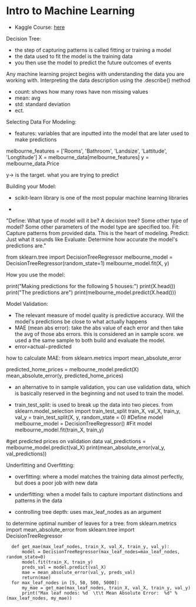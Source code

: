 # Intro to Machine Learning
- Kaggle Course: [here](https://www.kaggle.com/learn/intro-to-machine-learning)

Decision Tree: 
- the step of capturing patterns is called fitting or training a model
- the data used to fit the model is the training data
- you then use the model to predict the future outcomes of events

Any machine learning project begins with understanding the data you are working with.
Interpreting the data description using the .describe() method
- count: shows how many rows have non missing values
- mean: avg
- std: standard deviation
- ect.

Selecting Data For Modeling:
- features: variables that are inputted into the model that are later used to make predictions


melbourne_features = ['Rooms', 'Bathroom', 'Landsize', 'Lattitude', 'Longtitude']
X = melbourne_data[melbourne_features]
y = melbourne_data.Price

y-> is the target. what you are trying to predict

Building your Model:
- scikit-learn library is one of the most popular machine learning libraries

- 
"Define: What type of model will it be? A decision tree? Some other type of model? Some other parameters of the model type are specified too.
Fit: Capture patterns from provided data. This is the heart of modeling.
Predict: Just what it sounds like
Evaluate: Determine how accurate the model's predictions are."

from sklearn.tree import DecisionTreeRegressor
melbourne_model = DecisionTreeRegressor(random_state=1)
melbourne_model.fit(X, y)


How you use the model:

print("Making predictions for the following 5 houses:")
print(X.head())
print("The predictions are")
print(melbourne_model.predict(X.head()))


Model Validation:
- The relevant measure of model quality is predictive accuracy. Will the model's predictions be close to what actually happens
- MAE (mean abs error): take the abs value of each error and then take the avg of those abs errors. this is considered an in sample score. we used a the same sample to both build and evaluate the model.
- error=actual−predicted


how to calculate MAE: 
from sklearn.metrics import mean_absolute_error

predicted_home_prices = melbourne_model.predict(X)
mean_absolute_error(y, predicted_home_prices)

- an alternative to in sample validation, you can use validation data, which is basically reserved in the beginning and not used to train the model.

- train_test_split: is used to break up the data into two pieces. 
from sklearn.model_selection import train_test_split
train_X, val_X, train_y, val_y = train_test_split(X, y, random_state = 0)
#Define model
melbourne_model = DecisionTreeRegressor()
#Fit model
melbourne_model.fit(train_X, train_y)

#get predicted prices on validation data
val_predictions = melbourne_model.predict(val_X)
print(mean_absolute_error(val_y, val_predictions))


Underfitting and Overfitting:
- overfitting: where a model matches the training data almost perfectly, but does a poor job with new data
- underfitting: when a model fails to capture important distinctions and patterns in the data

- controlling tree depth: uses max_leaf_nodes as an argument

to determine optimal number of leaves for a tree:
      from sklearn.metrics import mean_absolute_error
      from sklearn.tree import DecisionTreeRegressor
      
      def get_mae(max_leaf_nodes, train_X, val_X, train_y, val_y):
          model = DecisionTreeRegressor(max_leaf_nodes=max_leaf_nodes, random_state=0)
          model.fit(train_X, train_y)
          preds_val = model.predict(val_X)
          mae = mean_absolute_error(val_y, preds_val)
          return(mae)
      for max_leaf_nodes in [5, 50, 500, 5000]:
          my_mae = get_mae(max_leaf_nodes, train_X, val_X, train_y, val_y)
          print("Max leaf nodes: %d  \t\t Mean Absolute Error:  %d" %(max_leaf_nodes, my_mae))
